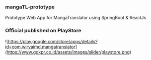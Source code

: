 ### mangaTL-prototype
Prototype Web App for MangaTranslator using SpringBoot &amp; ReactJs

### Official published on PlayStore
![https://play.google.com/store/apps/details?id=com.wiryaimd.mangatranslator](https://www.gokpr.co.id/assets/images/slider/playstore.png)
